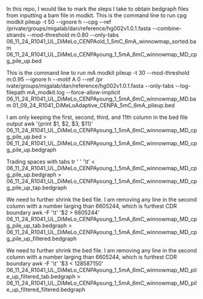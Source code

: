 In this repo, I would like to mark the steps I take to obtain bedgraph files from inputting a bam file in modkit. 
This is the command line to run cpg
modkit pileup -t 50 --ignore h --cpg --ref /private/groups/migalab/dan/reference/hg002v1.0.1.fasta --combine-strands --mod-threshold m:0.80 --only-tabs 06_11_24_R1041_UL_DiMeLo_CENPAold_1_5mC_6mA_winnowmap_sorted.bam 06_11_24_R1041_UL_DiMeLo_CENPAyoung_1_5mA_6mC_winnowmap_MD_cpg_pile_up.bed

This is the command line to run mA
modkit pileup -t 30 --mod-threshold m:0.95 --ignore h --motif A 0 --ref /pr
ivate/groups/migalab/dan/reference/hg002v1.0.1.fasta --only-tabs --log-filepath mA_modkit.log --force-allow-implicit 06_11_24_R1041_UL_DiMeLo_CENPAyoung_1_5mA_6mC_winnowmap_MD.bam  01_09_24_R1041_DiMeLoAdaptive_CENPA_5mC_6mA_pileup.bed

I am only keeping the first, second, third, and 11th column in the bed file output 
awk '{print $1, $2, $3, $11}' 06_11_24_R1041_UL_DiMeLo_CENPAyoung_1_5mA_6mC_winnowmap_MD_cpg_pile_up.bed > 06_11_24_R1041_UL_DiMeLo_CENPAyoung_1_5mA_6mC_winnowmap_MD_cpg_pile_up.bedgraph

Trading  spaces with tabs 
tr ' ' '\t' < 06_11_24_R1041_UL_DiMeLo_CENPAyoung_1_5mA_6mC_winnowmap_MD_cpg_pile_up.bedgraph > 06_11_24_R1041_UL_DiMeLo_CENPAyoung_1_5mA_6mC_winnowmap_MD_cpg_pile_up_tap.bedgraph

We need to further shrink the bed file. I am removing any line in the second column with a number larging than 6605244, which is furthest CDR boundary
awk -F '\t' '$2 > 6605244' 06_11_24_R1041_UL_DiMeLo_CENPAyoung_1_5mA_6mC_winnowmap_MD_cpg_pile_up_tab.bedgraph > 06_11_24_R1041_UL_DiMeLo_CENPAyoung_1_5mA_6mC_winnowmap_MD_cpg_pile_up_filtered.bedgraph

We need to further shrink the bed file. I am removing any line in the second column with a number larging than 6605244, which is furthest CDR boundary
awk -F '\t' '$3 < 128587150' 06_11_24_R1041_UL_DiMeLo_CENPAyoung_1_5mA_6mC_winnowmap_MD_pile_up_filtered_tab.bedgraph > 06_11_24_R1041_UL_DiMeLo_CENPAyoung_1_5mA_6mC_winnowmap_MD_pile_up_filtered_filtered.bedgraph
